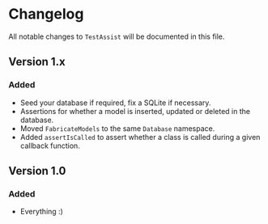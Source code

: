 # Changelog

All notable changes to `TestAssist` will be documented in this file.

## Version 1.x

### Added
- Seed your database if required, fix a SQLite if necessary.
- Assertions for whether a model is inserted, updated or deleted in the database.
- Moved `FabricateModels` to the same `Database` namespace.
- Added `assertIsCalled` to assert whether a class is called during a given callback function.

## Version 1.0

### Added
- Everything :)
